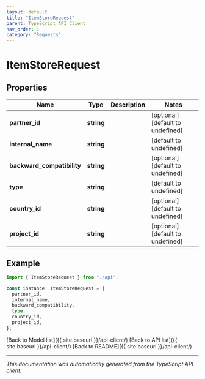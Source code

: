 ```yaml
---
layout: default
title: "ItemStoreRequest"
parent: TypeScript API Client
nav_order: 1
category: "Requests"
---
```


# ItemStoreRequest

## Properties

| Name                       | Type       | Description | Notes                             |
| -------------------------- | ---------- | ----------- | --------------------------------- |
| **partner_id**             | **string** |             | [optional] [default to undefined] |
| **internal_name**          | **string** |             | [default to undefined]            |
| **backward_compatibility** | **string** |             | [optional] [default to undefined] |
| **type**                   | **string** |             | [default to undefined]            |
| **country_id**             | **string** |             | [optional] [default to undefined] |
| **project_id**             | **string** |             | [optional] [default to undefined] |

## Example

```typescript
import { ItemStoreRequest } from "./api";

const instance: ItemStoreRequest = {
  partner_id,
  internal_name,
  backward_compatibility,
  type,
  country_id,
  project_id,
};
```

[Back to Model list]({{ site.baseurl }}/api-client/) [Back to API list]({{ site.baseurl }}/api-client/) [Back to README]({{ site.baseurl }}/api-client/)

---

_This documentation was automatically generated from the TypeScript API client._

